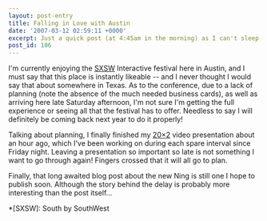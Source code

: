 ```yaml
---
layout: post-entry
title: Falling in Love with Austin
date: '2007-03-12 02:59:11 +0000'
excerpt: Just a quick post (at 4:45am in the morning) as I can't sleep due to anxiety about this evenings 20x2 performance.
post_id: 106
---
```

I'm currently enjoying the [SXSW][1] Interactive festival here in Austin, and I must say that this place is instantly likeable -- and I never thought I would say that about somewhere in Texas. As to the conference, due to a lack of planning (note the absence of the much needed business cards), as well as arriving here late Saturday afternoon, I'm not sure I'm getting the full experience or seeing all that the festival has to offer. Needless to say I will definitely be coming back next year to do it properly!

Talking about planning, I finally finished my [20×2][2] video presentation about an hour ago, which I've been working on during each spare interval since Friday night. Leaving a presentation so important so late is not something I want to go through again! Fingers crossed that it will all go to plan.

Finally, that long awaited blog post about the new Ning is still one I hope to publish soon. Although the story behind the delay is probably more interesting than the post itself...

[1]: http://2007.sxsw.com/
[2]: http://20x2.org/

*[SXSW]: South by SouthWest